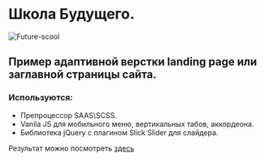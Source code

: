# Школа Будущего.

![Future-scool](https://user-images.githubusercontent.com/90776708/225571873-755f3d94-c4ee-4921-bd33-634eebc5fdd0.jpg)

## Пример адаптивной верстки landing page или заглавной страницы сайта.
### Используются:
* Препроцессор SAAS\SCSS.
* Vanila JS для мобильного меню, вертикальных табов, аккордеона.
* Библиотека jQuery c плагином Slick Slider для слайдера.   

Результат можно посмотреть [здесь](https://old-yaryi.github.io/future_scool/)  




